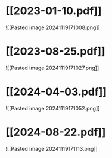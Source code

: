 # [[2023-01-10.pdf]]
![[Pasted image 20241119171008.png]]

# [[2023-08-25.pdf]]
![[Pasted image 20241119171027.png]]

# [[2024-04-03.pdf]]
![[Pasted image 20241119171052.png]]

# [[2024-08-22.pdf]]
![[Pasted image 20241119171113.png]]
